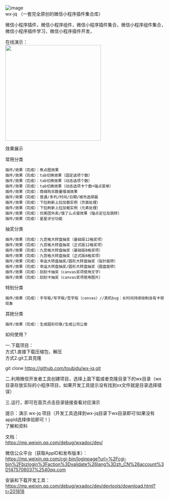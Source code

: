 

![image](https://github.com/toubidu/wx-jq/blob/master/wx/images/logo.png)  
wx-jq （一套完全原创的微信小程序插件集合库）

微信小程序插件，微信小程序组件，微信小程序插件集合，微信小程序组件集合，微信小程序插件学习，微信小程序插件开发，

在线演示：    
<img src="https://github.com/toubidu/wx-jq/blob/master/tpl/100347_1cf05a5b_385401.jpeg" width="300px" height="300px">

效果展示  

常用分类  

    插件/效果（完成）：焦点图效果
    插件/效果（完成）：tab切换效果（固定选项个数）
    插件/效果（完成）：tab切换效果（动态选项个数）
    插件/效果（完成）：tab切换效果（动态选项卡个数+锚点菜单）
    插件/效果（完成）：商城购买数量增减效果
    插件/效果（完成）：普通/多列/时间/日期/城市选择器
    插件/效果（完成）：下拉刷新上拉加载实例（页面处理）
    插件/效果（完成）：下拉刷新上拉加载实例（元素处理）
    插件/效果（完成）：仿美团外卖/饿了么点餐效果（锚点定位及跳转）
    插件/效果（完成）：星星评分功能

抽奖分类  

    插件/效果（完成）：九宫格大转盘抽奖（基础版12格奖项）
    插件/效果（完成）：九宫格大转盘抽奖（正式版12格奖项）
    插件/效果（完成）：九宫格大转盘抽奖（基础版8格奖项）
    插件/效果（完成）：九宫格大转盘抽奖（正式版8格奖项）
    插件/效果（完成）：幸运大转盘抽奖/圆形大转盘抽奖（指针旋转）
    插件/效果（完成）：幸运大转盘抽奖/圆形大转盘抽奖（圆盘旋转）
    插件/效果（完成）：刮刮卡抽奖（canvas奖项使用文字）
    插件/效果（完成）：刮刮卡抽奖（canvas奖项使用图片） 

特别分类  

    插件/效果（完成）：手写板/写字板/签字版（canvas）//真机bug：长时间持续绘制会有卡顿现象  
 
其她分类   

    插件/效果（完成）：生成圆形印章/生成公司公章  

如何使用？     

一.下载项目：    
方式1.直接下载压缩包，解压    
方式2.git工具克隆    

git clone https://github.com/toubidu/wx-jq.git   

二.利用微信开发者工具创建项目，选择上面下载或者克隆目录下的wx目录（wx目录存放实际的小程序项目，如果开发工具提示没有找到xx文件就是目录选择错误）

三.运行，即可在首页点击目录链接查看对应演示  

提示：演示 wx-jq 项目（开发工具选择到wx-jq目录下wx目录即可!如果没有appId选择体验即可！）  
了解和资料  

文档：  
https://mp.weixin.qq.com/debug/wxadoc/dev/

微信公众平台（获取AppID和发布版本）：  
https://mp.weixin.qq.com/cgi-bin/loginpage?url=%2Fcgi-bin%2Fbizlogin%3Faction%3Dvalidate%26lang%3Dzh_CN%26account%3D1475706037%2540qq.com

安装和下载开发工具：  
https://mp.weixin.qq.com/debug/wxadoc/dev/devtools/download.html?t=201818

